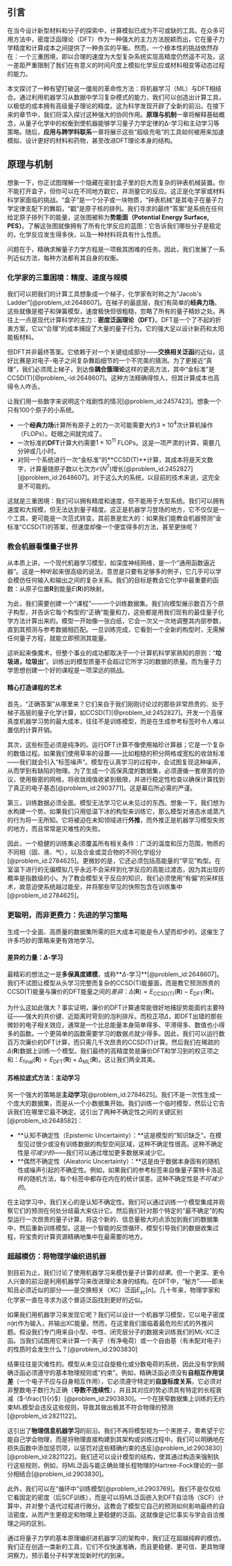 ## 引言
在当今设计新型材料和分子的探索中，计算模拟已成为不可或缺的工具。在众多可用方法中，密度泛函理论（DFT）作为一种强大的主力方法脱颖而出，它在量子力学精度和计算成本之间提供了一种务实的平衡。然而，一个根本性的挑战依然存在：一个三重困境，即以合理的速度为大型复杂系统实现高精度仍然遥不可及。这一差距严重限制了我们在有意义的时间尺度上模拟化学反应或材料相变等动态过程的能力。

本文探讨了一种有望打破这一僵局的革命性方法：将机器学习（ML）与DFT相结合。通过利用机器学习从数据中学习复杂模式的能力，我们可以创造出计算工具，以极低的成本拥有高级量子理论的精度。这为科学发现开辟了全新的前沿。在接下来的章节中，我们将深入探讨这种强大的协同作用。**原理与机制**一章将解释基础概念，从量子化学中的权衡到使机器能够学习量子力学定律的Δ-学习和主动学习等策略。随后，**应用与跨学科联系**一章将展示这些“超级充电”的工具如何被用来加速模拟、设计更好的材料和药物，甚至改进DFT理论本身的结构。

## 原理与机制

想象一下，你正试图理解一个隐藏在密封盒子里的巨大而复杂的钟表机械装置。你不能打开盒子，但你可以在不同地方戳它，并测量它的反应。这正是化学家或材料科学家面临的挑战。“盒子”是一个分子或一块物质，“钟表机械”是其电子在量子力学定律支配下的舞蹈，“戳”是原子核的排列。我们寻求的最终“答案”是系统在任何给定原子排列下的能量，这张图被称为**势能面（Potential Energy Surface, PES）**。了解这张图就像拥有了所有化学反应的蓝图：它告诉我们哪些分子是稳定的，化学反应发生得多快，以及一种材料将具有什么性质。

问题在于，精确求解量子力学方程是一项极其困难的任务。因此，我们发展了一系列近似方法，每种方法都有其自身的权衡。

### 化学家的三重困境：精度、速度与规模

我们可以把我们的计算工具想象成一个梯子，化学家有时称之为“Jacob's Ladder”[@problem_id:2648607]。在梯子的最底层，我们有简单的**经典力场**。这些就像是棍子和弹簧模型，速度极快但很粗糙，忽略了所有的量子精妙之处。再往上一点是现代计算科学的主力：**密度泛函理论（DFT）**。DFT是一个了不起的折衷方案，它以“合理”的成本捕捉了大量的量子行为。它的强大足以设计新药和太阳能板材料。

但DFT并非最终答案。它依赖于对一个关键组成部分——**交换相关泛函**的近似，这好比赛是对电子-电子之间复杂舞蹈细节的一个不完美的猜测。为了更接近“真理”，我们必须爬上梯子，到达像**耦合簇理论**这样的更高方法，其中“金标准”是CCSD(T)[@problem_-id:2648607]。这种方法精确得惊人，但其计算成本也高得令人咋舌。

让我们用一些数字来说明这个戏剧性的情况[@problem_id:2457423]。想象一个只有100个原子的小系统。
- 一个**经典力场**计算所有原子上的力一次可能需要大约$3 \times 10^4$次计算机操作（FLOPs）。眨眼之间就完成了。
- 一次标准的**DFT**计算大约需要$1 \times 10^{11}$ FLOPs。这是一项严肃的计算，需要几分钟或几小时。
- 对同一个系统进行一次“金标准”的**CCSD(T)**计算，其成本将是天文数字，计算量随原子数以七次方$\mathcal{O}(N^7)$增长[@problem_id:2452827] [@problem_id:2648607]。对于这么大的系统，以目前的技术来说，这完全是不可能的。

这就是三重困境：我们可以拥有精度和速度，但不能用于大型系统。我们可以拥有速度和大规模，但无法达到量子精度。这正是机器学习登场的地方，它不仅仅是一个工具，更可能是一次范式转变。其前景是宏大的：如果我们能教会机器预测“金标准”CCSD(T)的答案，但速度却像一个便宜得多的方法，甚至更快呢？

### 教会机器看懂量子世界

从本质上讲，一个现代机器学习模型，如深度神经网络，是一个“通用函数逼近器”。这是一种听起来很高级的说法，意思是只要有足够多的例子，它几乎可以学会模仿任何输入和输出之间的复杂关系。我们的目标是教会它化学中最重要的函数：从原子位置$\mathbf{R}$到能量$E(\mathbf{R})$的映射。

为此，我们需要创建一个“课程”——一个训练数据集。我们向模型展示数百万个原子构型，并告诉它每个构型的“正确”能量和力，这些都是用我们现有的最佳量子化学方法计算出来的。模型一开始像一张白纸，它会一次又一次地调整其内部参数，直到其预测与参考数据相匹配。一旦训练完成，它看到一个全新的构型时，无需解任何量子方程，就能立即预测其能量。

这听起来像魔术，但整个事业的成功都取决于一个计算机科学家熟知的原则：“**垃圾进，垃圾出**”。训练出的模型质量不会超过它所学习的数据的质量。而为量子力学思想创建一个好的课程是一项深远的挑战。

#### 精心打造课程的艺术

首先，“正确答案”从哪里来？它们来自于我们刚刚讨论过的那些非常昂贵的、处于梯子高层的量子化学计算，如CCSD(T)[@problem_id:2452827]。开发一个高保真度机器学习势的最大成本，往往不是训练模型，而是在生成参考标签时令人难以置信的计算开销。

其次，这些标签必须是纯净的。运行DFT计算不像使用袖珍计算器；它是一个复杂的数值过程。如果我们使用草率的设置——比如粗糙的积分网格或宽松的收敛标准——我们就会引入“标签噪声”。模型在认真学习的过程中，会试图复现这种噪声，从而学到有缺陷的物理。为了生成一个高保真度的数据集，必须遵循一套艰苦的协议，使用极密的网格，将收敛阈值收紧到极限，并进行稳定性检查以确保计算找到了真正的电子基态[@problem_id:2903771]。这是幕后所必需的严谨。

第三，训练数据必须全面。模型无法学习它从未见过的东西。想象一下，我们想为水构建一个势。如果我们只用低温下冰的构型来训练它，那么模型对液态水或蒸汽的行为将一无所知。它将被迫在未知领域进行**外推**，而外推正是机器学习模型失败的地方，而且常常是灾难性的失败。

因此，一个稳健的训练集必须覆盖所有相关条件：广泛的温度和压力范围，物质的不同相（固、液、气），以及合金或混合物的不同化学组分[@problem_id:2784625]。更微妙的是，它还必须包括高能量的“罕见”构型。在室温下进行的无偏模拟几乎永远不会采样到化学反应的高能过渡态，因为其出现的概率是指数级的小。为了教会模型关于反应的知识，我们必须使用“有偏”的采样技术，故意迫使系统越过能垒，并将那些罕见的快照包含在训练集中[@problem_id:2784625]。

### 更聪明，而非更费力：先进的学习策略

生成一个全面、高质量的数据集所需的巨大成本可能是令人望而却步的。这催生了许多巧妙的策略来更有效地学习。

#### 差异的力量：$\Delta$-学习

最精彩的想法之一是**多保真度建模**，或称**$\Delta$-学习**[@problem_id:2648607]。我们不试图让模型从头学习完整而复杂的CCSD(T)能量面，而是教它预测昂贵的CCSD(T)能量与廉价的DFT能量之间的*差异*：$\Delta(\mathbf{R}) = E_{\text{CCSD(T)}}(\mathbf{R}) - E_{\text{DFT}}(\mathbf{R})$。

为什么这如此强大？事实证明，廉价的DFT计算通常能很好地捕捉势能面的主要特征——强大的共价键、近距离时苛刻的泡利排斥。而校正项$\Delta$，即DFT出错的那些微妙的电子相关效应，通常是一个比总能量本身简单得多、平滑得多、数值也小得多的函数。一个更简单的函数需要学习的数据点就少得多。因此，我们可以运行数百万次廉价的DFT计算，而只需几千次昂贵的CCSD(T)计算。然后我们在稀疏的$\Delta(\mathbf{R})$数据上训练一个模型。我们最终的高精度势是廉价DFT和学习到的校正项之和：$E_{\text{final}}(\mathbf{R}) = E_{\text{DFT}}(\mathbf{R}) + \Delta_{\text{ML}}(\mathbf{R})$。这让我们两全其美。

#### 苏格拉底式方法：主动学习

另一个强大的策略是**主动学习**[@problem_id:2784625]。我们不是一次性生成一个庞大的数据集，而是从一个小数据集开始。我们训练一个临时模型，然后让它告诉我们在哪里它最不确定。这引出了两种不确定性之间的关键区别[@problem_id:2648582]：
- **认知不确定性（Epistemic Uncertainty）：**这是模型的“知识缺乏”。在模型见过很少或没有训练数据的构型空间区域，这种不确定性很高。这种不确定性是*可减少的*——我们可以通过增加更多数据来减少它。
- **偶然不确定性（Aleatoric Uncertainty）：**这是由于数据本身固有的随机性或噪声引起的不确定性。例如，如果我们的参考标签来自像量子蒙特卡洛这样的随机方法，每个标签中都存在内在的统计误差。这种不确定性是*不可减少的*。

在主动学习中，我们关心的是认知不确定性。我们可以通过训练一个模型集成并观察它们的预测在何处分歧最大来估计它。然后我们针对那个特定的“最不确定”的构型运行一次昂贵的量子计算，将这个新的、信息量极大的点添加到我们的数据集中，然后重新训练模型。这是一个智能的反馈循环，模型引导我们的数据收集过程，将宝贵的计算资源精确地集中在最需要的地方。

### 超越模仿：将物理学编织进机器

到目前为止，我们讨论了使用机器学习来模仿量子计算的*结果*。但一个更深、更令人兴奋的前沿是利用机器学习来改进理论本身的结构。在DFT中，“秘方”——即未知且必须近似的部分——是交换相关（XC）泛函$E_{xc}[n]$。几十年来，物理学家和化学家一直在寻求为这个普适泛函找到更好的近似。

如果我们用机器学习来发现它呢？我们可以设计一个机器学习模型，它以电子密度$n(\mathbf{r})$作为输入，并输出XC能量。然而，在这里我们面临着最危险形式的外推问题。假设我们专门用来自小型、中性、闭壳层分子的数据来训练我们的ML-XC泛函。当我们试图用它来计算一个离子（有净电荷）或一个自由基（有未配对电子）的性质时会发生什么？[@problem_id:2903830]

结果往往是灾难性的。模型从未见过自旋极化或分数电荷的系统，因此没有学到精确泛函必须遵守的基本物理规则或“约束”。例如，精确泛函必须没有**自相互作用误差**（一个电子不应与自身相互作用），它必须遵守特定的**自旋标度关系**，它必须对非整数电子数行为正确（**导数不连续性**），并且其对应的势必须具有特定的长程衰减（$-\frac{1}{r}$）[@problem_id:2903830]。一个在狭窄数据集上训练的无约束ML模型会违反这些规则，导致其做出极其不符合物理的预测[@problem_id:2821122]。

这引出了**物理信息机器学习**的前沿。我们不再将模型视为一个黑匣子，寄希望于它能自己学会物理，而是将物理直接构建到其架构或训练过程中。我们可以明确地在损失函数中添加惩罚项，以惩罚对这些精确约束的违反[@problem_id:2903830] [@problem_id:2821122]。我们还可以设计模型的结构，使其通过构造来强制执行这些规则，例如，将ML泛函与能正确处理长程物理的Hartree-Fock理论的一部分相结合[@problem_id:2903830]。

此外，我们可以在“循环中”训练模型[@problem_id:2903769]。我们不是仅仅给它看固定的密度（后SCF训练），而是可以将ML泛函嵌入到DFT自洽场（SCF）计算中，并对整个迭代过程进行微分。这教会了模型它自己的预测如何影响最终的自洽密度，从而产生更稳定和物理上更稳健的泛函。这就像是记忆事实与学会自洽推理之间的区别。

通过将量子力学的基本原理编织进机器学习的架构中，我们正在超越纯粹的模仿。我们正在创造一类新的工具，它们不仅快速准确，而且更稳健、更可信、更具物理洞察力，预示着分子科学发现新时代的到来。

